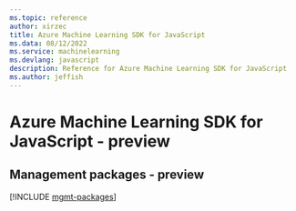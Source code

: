 ```yaml
---
ms.topic: reference
author: xirzec
title: Azure Machine Learning SDK for JavaScript
ms.data: 08/12/2022
ms.service: machinelearning
ms.devlang: javascript
description: Reference for Azure Machine Learning SDK for JavaScript
ms.author: jeffish
---
```

# Azure Machine Learning SDK for JavaScript - preview

## Management packages - preview
[!INCLUDE [mgmt-packages](machine-learning-mgmt-index.md)]
